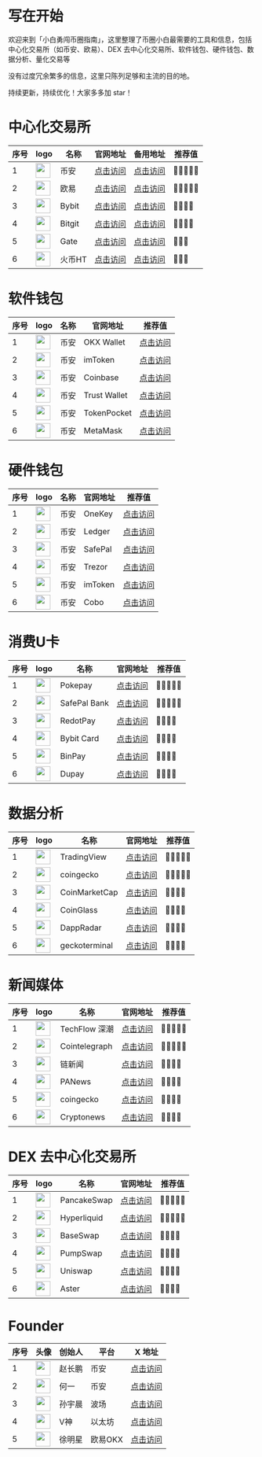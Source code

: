 # 写在开始

欢迎来到「小白勇闯币圈指南」，这里整理了币圈小白最需要的工具和信息，包括中心化交易所（如币安、欧易）、DEX 去中心化交易所、软件钱包、硬件钱包、数据分析、量化交易等

没有过度冗余繁多的信息，这里只陈列足够和主流的目的地。

持续更新，持续优化！大家多多加 star！

# 中心化交易所

| 序号 | logo |名称 | 官网地址 | 备用地址 |推荐值|
|-----|-----|-----|-----|-----|-----|
|1|<img src="https://bixiaotu.com/wp-content/uploads/2025/06/binance.png" width=30 align=center>|币安|[点击访问](https://www.binance.com/register?ref=BXTCODE)|[点击访问](https://accounts.marketwebb.net/register?ref=BXTCODE)|🌟🌟🌟🌟🌟|
|2|<img src="https://bixiaotu.com/wp-content/uploads/2025/06/okx.png" width=30 align=center>|欧易|[点击访问](https://okx.com/join/10404645)|[点击访问](https://ouyizh.today/join/10404645)|🌟🌟🌟🌟🌟|
|3|<img src="https://bixiaotu.com/wp-content/uploads/2025/06/Bybit.png" width=30 align=center>|Bybit|[点击访问](https://www.bybit.com/)|[点击访问](https://www.bybit.com/)|🌟🌟🌟🌟|
|4|<img src="https://bixiaotu.com/wp-content/uploads/2025/06/Bitgit.png" width=30 align=center>|Bitgit|[点击访问](https://www.bitget.com/zh-CN)|[点击访问](https://www.bitget.com/zh-CN)|🌟🌟🌟🌟|
|5|<img src="https://bixiaotu.com/wp-content/uploads/2025/06/Gate.png" width=30 align=center>|Gate|[点击访问](https://www.gate.com/zh)|[点击访问](https://www.gate.com/zh)|🌟🌟🌟|
|6|<img src="https://bixiaotu.com/wp-content/uploads/2025/06/huobi.png" width=30 align=center>|火币HT|[点击访问](https://www.htx.com/zh-cn/)|[点击访问](https://www.htx.com/zh-cn/)|🌟🌟🌟|

# 软件钱包

| 序号 | logo | 名称 | 官网地址 | 推荐值 |
|-----|-----|-----|-----|-----|
|1|<img src="https://bixiaotu.com/wp-content/uploads/2025/06/OKX-Wallet.png" width=30 align=center>|币安|OKX Wallet|[点击访问](https://web3.okx.com/zh-hans)|🌟🌟🌟🌟🌟|
|2|<img src="https://bixiaotu.com/wp-content/uploads/2025/06/imToken.png" width=30 align=center>|币安|imToken|[点击访问](https://token.im/)|🌟🌟🌟🌟🌟|
|3|<img src="https://bixiaotu.com/wp-content/uploads/2025/06/coinbase.png" width=30 align=center>|币安|Coinbase|[点击访问](https://www.coinbase.com/zh-cn/wallet)|🌟🌟🌟🌟|
|4|<img src="https://bixiaotu.com/wp-content/uploads/2025/06/trustwallet.png" width=30 align=center>|币安|Trust Wallet|[点击访问](https://trustwallet.com/)|🌟🌟🌟🌟|
|5|<img src="https://bixiaotu.com/wp-content/uploads/2025/06/TokenPocket.png" width=30 align=center>|币安|TokenPocket|[点击访问](https://www.tokenpocket.pro/)|🌟🌟🌟🌟|
|6|<img src="https://bixiaotu.com/wp-content/uploads/2025/06/MetaMask.png" width=30 align=center>|币安|MetaMask|[点击访问](https://metamask.io/)|🌟🌟🌟🌟|

# 硬件钱包

| 序号 | logo | 名称 | 官网地址 | 推荐值 |
|-----|-----|-----|-----|-----|
|1|<img src="https://bixiaotu.com/wp-content/uploads/2025/06/OneKey.png" width=30 align=center>|币安|OneKey|[点击访问](https://onekey.so/zh_CN/)|🌟🌟🌟🌟🌟|
|2|<img src="https://bixiaotu.com/wp-content/uploads/2025/06/Ledger.png" width=30 align=center>|币安|Ledger|[点击访问](https://www.ledger.com/zh-hans)|🌟🌟🌟🌟🌟|
|3|<img src="https://bixiaotu.com/wp-content/uploads/2025/06/SafePal.png" width=30 align=center>|币安|SafePal|[点击访问](https://www.safepal.com/zh-cn/)|🌟🌟🌟🌟|
|4|<img src="https://bixiaotu.com/wp-content/uploads/2025/06/Trezor.png" width=30 align=center>|币安|Trezor|[点击访问](https://trezor.io/)|🌟🌟🌟🌟|
|5|<img src="https://bixiaotu.com/wp-content/uploads/2025/06/imToken.png" width=30 align=center>|币安|imToken|[点击访问](https://token.im/)|🌟🌟🌟🌟|
|6|<img src="https://bixiaotu.com/wp-content/uploads/2025/06/cobo.png" width=30 align=center>|币安|Cobo|[点击访问](https://www.cobo.com/zh)|🌟🌟🌟🌟|

# 消费U卡

| 序号 | logo | 名称 | 官网地址 | 推荐值 |
|-----|-----|-----|-----|-----|
|1|<img src="https://bixiaotu.com/wp-content/uploads/2025/06/pokepay.png" width=30 align=center>|Pokepay|[点击访问](https://pokepay.cc/)|🌟🌟🌟🌟🌟|
|2|<img src="https://bixiaotu.com/wp-content/uploads/2025/06/SafePal.png" width=30 align=center>|SafePal Bank|[点击访问](https://www.safepal.com/zh-cn/bank)|🌟🌟🌟🌟🌟|
|3|<img src="https://bixiaotu.com/wp-content/uploads/2025/06/RedotPay.png" width=30 align=center>|RedotPay|[点击访问](https://www.redotpay.com/zh/)|🌟🌟🌟🌟|
|4|<img src="https://bixiaotu.com/wp-content/uploads/2025/06/Bybit.png" width=30 align=center>|Bybit Card|[点击访问](https://www.bybit.com/zh-MY/cards/)|🌟🌟🌟🌟|
|5|<img src="https://bixiaotu.com/wp-content/uploads/2025/06/BinPay.png" width=30 align=center>|BinPay|[点击访问](https://binpay.cc/cn/)|🌟🌟🌟🌟|
|6|<img src="https://bixiaotu.com/wp-content/uploads/2025/06/Dupay.png" width=30 align=center>|Dupay|[点击访问](https://www.dupay.one/)|🌟🌟🌟🌟|

# 数据分析

| 序号 | logo | 名称 | 官网地址 | 推荐值 |
|-----|-----|-----|-----|-----|
|1|<img src="https://bixiaotu.com/wp-content/uploads/2025/06/TradingView.png" width=30 align=center>|TradingView|[点击访问](https://tradingview.com/)|🌟🌟🌟🌟🌟|
|2|<img src="https://bixiaotu.com/wp-content/uploads/2025/06/coingecko.png" width=30 align=center>|coingecko|[点击访问](https://www.coingecko.com/zh)|🌟🌟🌟🌟🌟|
|3|<img src="https://bixiaotu.com/wp-content/uploads/2025/06/CoinMarketCap.png" width=30 align=center>|CoinMarketCap|[点击访问](https://coinmarketcap.com/zh/)|🌟🌟🌟🌟|
|4|<img src="https://bixiaotu.com/wp-content/uploads/2025/06/CoinGlass.png" width=30 align=center>|CoinGlass|[点击访问](https://www.coinglass.com/zh)|🌟🌟🌟🌟|
|5|<img src="https://bixiaotu.com/wp-content/uploads/2025/06/DappRadar.png" width=30 align=center>|DappRadar|[点击访问](https://dappradar.com/)|🌟🌟🌟🌟|
|6|<img src="https://bixiaotu.com/wp-content/uploads/2025/06/geckoterminal.png" width=30 align=center>|geckoterminal|[点击访问](https://www.geckoterminal.com/zh)|🌟🌟🌟🌟|

# 新闻媒体

| 序号 | logo | 名称 | 官网地址 | 推荐值 |
|-----|-----|-----|-----|-----|
|1|<img src="https://bixiaotu.com/wp-content/uploads/2025/06/TechFlow.png" width=30 align=center>|TechFlow 深潮|[点击访问](https://www.techflowpost.com/)|🌟🌟🌟🌟🌟|
|2|<img src="https://bixiaotu.com/wp-content/uploads/2025/06/Cointelegraph.png" width=30 align=center>|Cointelegraph|[点击访问](https://cn.cointelegraph.com/)|🌟🌟🌟🌟🌟|
|3|<img src="https://bixiaotu.com/wp-content/uploads/2025/06/abmedia.png" width=30 align=center>|链新闻|[点击访问](https://abmedia.io/)|🌟🌟🌟🌟|
|4|<img src="https://bixiaotu.com/wp-content/uploads/2025/06/PANews.png" width=30 align=center>|PANews|[点击访问](https://www.panewslab.com/zh)|🌟🌟🌟🌟|
|5|<img src="https://bixiaotu.com/wp-content/uploads/2025/06/coingecko.png" width=30 align=center>|coingecko|[点击访问](https://www.coingecko.com/zh/news)|🌟🌟🌟🌟|
|6|<img src="https://bixiaotu.com/wp-content/uploads/2025/06/cryptonews.png" width=30 align=center>|Cryptonews|[点击访问](https://cryptonews.com/cn/)|🌟🌟🌟🌟|

# DEX 去中心化交易所

| 序号 | logo | 名称 | 官网地址 | 推荐值 |
|-----|-----|-----|-----|-----|
|1|<img src="https://bixiaotu.com/wp-content/uploads/2025/06/PancakeSwap.png" width=30 align=center>|PancakeSwap|[点击访问](https://pancakeswap.finance/)|🌟🌟🌟🌟🌟|
|2|<img src="https://bixiaotu.com/wp-content/uploads/2025/06/Hyperliquid.png" width=30 align=center>|Hyperliquid|[点击访问](https://app.hyperliquid.xyz/trade)|🌟🌟🌟🌟🌟|
|3|<img src="https://bixiaotu.com/wp-content/uploads/2025/06/baseswap.png" width=30 align=center>|BaseSwap|[点击访问](https://baseswap.fi/)|🌟🌟🌟🌟|
|4|<img src="https://bixiaotu.com/wp-content/uploads/2025/06/pumpswap.png" width=30 align=center>|PumpSwap|[点击访问](https://swap.pump.fun/)|🌟🌟🌟🌟|
|5|<img src="https://bixiaotu.com/wp-content/uploads/2025/06/uniswap.png" width=30 align=center>|Uniswap|[点击访问](https://app.uniswap.org/)|🌟🌟🌟🌟|
|6|<img src="https://bixiaotu.com/wp-content/uploads/2025/06/Aster.png" width=30 align=center>|Aster|[点击访问](https://www.asterdex.com/)|🌟🌟🌟🌟|

# Founder

| 序号 | 头像 | 创始人 | 平台 | X 地址 |
|-----|-----|-----|-----|-----|
|1|<img src="https://bixiaotu.com/wp-content/uploads/2025/06/czzhaochangpeng.png" width=30 align=center>|赵长鹏|币安|[点击访问](https://x.com/cz_binance)|
|2|<img src="https://bixiaotu.com/wp-content/uploads/2025/06/heyi.png" width=30 align=center>|何一|币安|[点击访问](https://x.com/heyibinance)|
|3|<img src="https://bixiaotu.com/wp-content/uploads/2025/06/sunyuchen.png" width=30 align=center>|孙宇晨|波场|[点击访问](https://x.com/sunyuchentron)|
|4|<img src="https://bixiaotu.com/wp-content/uploads/2025/06/V.png" width=30 align=center>|V神|以太坊|[点击访问](https://x.com/VitalikButerin)|
|5|<img src="https://bixiaotu.com/wp-content/uploads/2025/06/xumingxing.png" width=30 align=center>|徐明星|欧易OKX|[点击访问](https://x.com/star_okx)|
